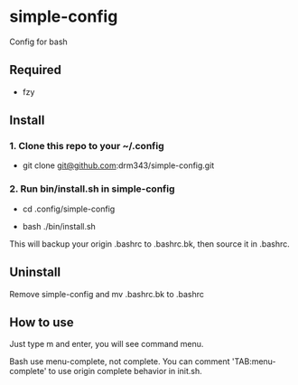 # simple-config
Config for bash

## Required

* fzy

## Install

### 1. Clone this repo to your ~/.config

* git clone git@github.com:drm343/simple-config.git

### 2. Run bin/install.sh in simple-config

* cd .config/simple-config

* bash ./bin/install.sh

This will backup your origin .bashrc to .bashrc.bk, then source it in .bashrc.

## Uninstall

Remove simple-config and mv .bashrc.bk to .bashrc

## How to use

Just type m and enter, you will see command menu.

Bash use menu-complete, not complete. You can comment 'TAB:menu-complete' to use origin complete behavior in init.sh.
